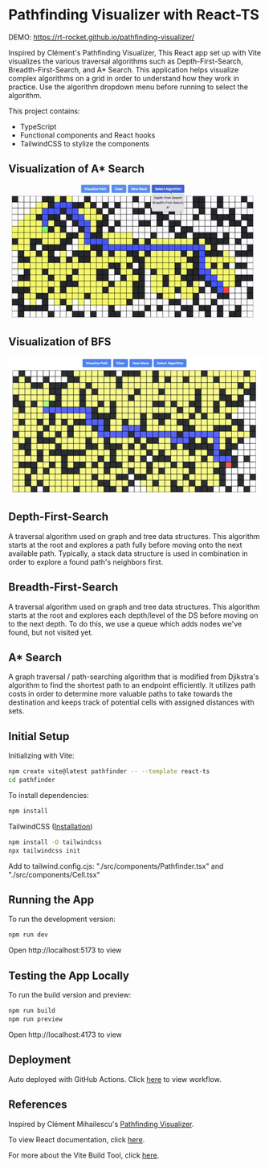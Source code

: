 # Pathfinding Visualizer with React-TS

DEMO: https://rt-rocket.github.io/pathfinding-visualizer/

Inspired by Clément's Pathfinding Visualizer, This React app set up with Vite visualizes the various traversal algorithms such as Depth-First-Search, Breadth-First-Search, and A* Search.
This application helps visualize complex algorithms on a grid in order to understand how they work in practice. Use the algorithm dropdown menu before running to select the algorithm.

This project contains:
- TypeScript
- Functional components and React hooks
- TailwindCSS to stylize the components 

## Visualization of A* Search
![](https://github.com/rt-rocket/pathfinding-visualizer/blob/main/public/astar.gif)

## Visualization of BFS
![](https://github.com/rt-rocket/pathfinding-visualizer/blob/main/public/bfs.png)

## Depth-First-Search

A traversal algorithm  used on graph and tree data structures. This algorithm starts at the root and explores a path fully before moving onto the next available path. Typically, a stack data structure is used in combination in order to explore a found path's neighbors first.

## Breadth-First-Search

A traversal algorithm used on graph and tree data structures. This algorithm starts at the root and explores each depth/level of the DS
before moving on to the next depth. To do this, we use a queue which adds nodes we've found, but not visited yet.

## A* Search

A graph traversal / path-searching algorithm that is modified from Djikstra's algorithm to find the shortest path to an endpoint efficiently. It utilizes path costs in order to determine more valuable paths to take towards the destination and keeps track of potential cells with assigned distances with sets.

## Initial Setup

Initializing with Vite:
```bash
npm create vite@latest pathfinder -- --template react-ts
cd pathfinder
```

To install dependencies:
```bash
npm install
```

TailwindCSS ([Installation](https://tailwindcss.com/docs/installation))
```bash
npm install -D tailwindcss
npx tailwindcss init
```

Add to tailwind.config.cjs: "./src/components/Pathfinder.tsx" and "./src/components/Cell.tsx"


## Running the App 

To run the development version:
```bash
npm run dev
```

Open http://localhost:5173 to view

## Testing the App Locally

To run the build version and preview:
```bash
npm run build
npm run preview
```

Open http://localhost:4173 to view

## Deployment

Auto deployed with GitHub Actions. Click [here](https://github.com/rt-rocket/pathfinding-visualizer/blob/main/.github/workflows/deploy.yml) to view workflow.

## References

Inspired by Clément Mihailescu's [Pathfinding Visualizer](https://www.youtube.com/watch?v=msttfIHHkak).

To view React documentation, click [here](reactjs.org).

For more about the Vite Build Tool, click [here](https://vitejs.dev/guide/).

